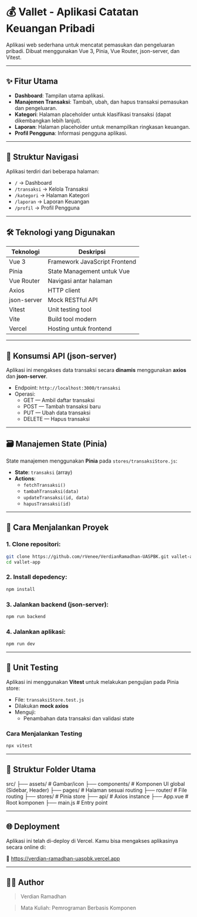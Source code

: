 # 💰 Vallet - Aplikasi Catatan Keuangan Pribadi

Aplikasi web sederhana untuk mencatat pemasukan dan pengeluaran pribadi. Dibuat menggunakan Vue 3, Pinia, Vue Router, json-server, dan Vitest.

---

## ✨ Fitur Utama

- **Dashboard**: Tampilan utama aplikasi.
- **Manajemen Transaksi**: Tambah, ubah, dan hapus transaksi pemasukan dan pengeluaran.
- **Kategori**: Halaman placeholder untuk klasifikasi transaksi (dapat dikembangkan lebih lanjut).
- **Laporan**: Halaman placeholder untuk menampilkan ringkasan keuangan.
- **Profil Pengguna**: Informasi pengguna aplikasi.

---

## 🧭 Struktur Navigasi

Aplikasi terdiri dari beberapa halaman:

- `/` → Dashboard
- `/transaksi` → Kelola Transaksi
- `/kategori` → Halaman Kategori
- `/laporan` → Laporan Keuangan
- `/profil` → Profil Pengguna

---

## 🛠️ Teknologi yang Digunakan

| Teknologi      | Deskripsi                        |
|----------------|----------------------------------|
| Vue 3          | Framework JavaScript Frontend    |
| Pinia          | State Management untuk Vue       |
| Vue Router     | Navigasi antar halaman           |
| Axios          | HTTP client                      |
| json-server    | Mock RESTful API                 |
| Vitest         | Unit testing tool                |
| Vite           | Build tool modern                |
| Vercel         | Hosting untuk frontend           |

---

## 🔌 Konsumsi API (json-server)

Aplikasi ini mengakses data transaksi secara **dinamis** menggunakan **axios** dan **json-server**.

- Endpoint: `http://localhost:3000/transaksi`
- Operasi:
  - GET — Ambil daftar transaksi
  - POST — Tambah transaksi baru
  - PUT — Ubah data transaksi
  - DELETE — Hapus transaksi

---

## 🗃️ Manajemen State (Pinia)

State manajemen menggunakan **Pinia** pada `stores/transaksiStore.js`:

- **State**: `transaksi` (array)
- **Actions**:
  - `fetchTransaksi()`
  - `tambahTransaksi(data)`
  - `updateTransaksi(id, data)`
  - `hapusTransaksi(id)`

---

## 🚀 Cara Menjalankan Proyek

### 1. Clone repositori:
```bash
git clone https://github.com/rVenee/VerdianRamadhan-UASPBK.git vallet-app
cd vallet-app
```
### 2. Install depedency:
```bash
npm install
```

### 3. Jalankan backend (json-server):
```bash
npm run backend
```

### 4. Jalankan aplikasi:
```bash
npm run dev
```
---

## 🧪 Unit Testing

Aplikasi ini menggunakan **Vitest** untuk melakukan pengujian pada Pinia store:

- File: `transaksiStore.test.js`
- Dilakukan **mock axios**
- Menguji:
  - Penambahan data transaksi dan validasi state

### Cara Menjalankan Testing
```bash
npx vitest
```

---

## 📁 Struktur Folder Utama

src/
├── assets/            # Gambar/icon
├── components/        # Komponen UI global (Sidebar, Header)
├── pages/             # Halaman sesuai routing
├── router/            # File routing
├── stores/            # Pinia store
├── api/               # Axios instance
├── App.vue            # Root komponen
├── main.js            # Entry point

---

## 🌐 Deployment

Aplikasi ini telah di-deploy di Vercel.
Kamu bisa mengakses aplikasinya secara online di:

🔗 https://verdian-ramadhan-uaspbk.vercel.app

---

## 👨‍💻 Author

>   Verdian Ramadhan

>   Mata Kuliah: Pemrograman Berbasis Komponen